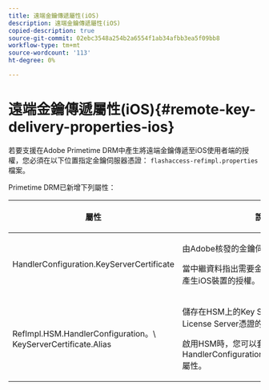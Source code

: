 ```yaml
---
title: 遠端金鑰傳遞屬性(iOS)
description: 遠端金鑰傳遞屬性(iOS)
copied-description: true
source-git-commit: 02ebc3548a254b2a6554f1ab34afbb3ea5f09bb8
workflow-type: tm+mt
source-wordcount: '113'
ht-degree: 0%

---
```


# 遠端金鑰傳遞屬性(iOS){#remote-key-delivery-properties-ios}

若要支援在Adobe Primetime DRM中產生將遠端金鑰傳遞至iOS使用者端的授權，您必須在以下位置指定金鑰伺服器憑證： `flashaccess-refimpl.properties` 檔案。

Primetime DRM已新增下列屬性：

<table frame="all" colsep="1" rowsep="1" class="+ topic/table adobe-d/table " id="table_xz2_lwy_n4"> 
 <thead class="- topic/thead "> 
  <tr rowsep="1" class="- topic/row "> 
   <th colname="1" class="- topic/entry entry"> <p class="- topic/p ">屬性 </p> </th> 
   <th colname="2" class="- topic/entry entry"> <p class="- topic/p ">說明 </p> </th> 
  </tr> 
 </thead>
 <tbody class="- topic/tbody "> 
  <tr rowsep="1" class="- topic/row "> 
   <td colname="1" class="- topic/entry "><span class="codeph"> HandlerConfiguration.KeyServerCertificate</span> </td> 
   <td colname="2" class="- topic/entry "> <p>由Adobe核發的金鑰伺服器授權伺服器憑證。 </p> <p>當中繼資料指出需要金鑰伺服器時，此憑證會產生iOS裝置的授權。 </p> </td> 
  </tr> 
  <tr rowsep="0" class="- topic/row "> 
   <td colname="1" class="- topic/entry "><span class="codeph"> RefImpl.HSM.HandlerConfiguration。\ KeyServerCertificate.Alias</span> </td> 
   <td colname="2" class="- topic/entry "> <p>儲存在HSM上的Key Server之Adobe發行的License Server憑證的別名。 </p> <p>啟用HSM時，您可以套用此屬性，而非 <span class="codeph"> HandlerConfiguration.KeyServerCertificate</span> 屬性。 </p> </td> 
  </tr> 
 </tbody> 
</table>

